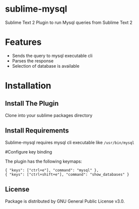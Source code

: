 sublime-mysql
=============

Sublime Text 2 Plugin to run Mysql queries from Sublime Text 2

# Features

 * Sends the query to mysql executable cli
 * Parses the response 
 * Selection of database is available

# Installation

## Install The Plugin

Clone into your sublime packages directory

## Install Requirements

Sublime-mysql requires mysql cli executable like `/usr/bin/mysql`

#Configure key binding

The plugin has the following keymaps:

    { "keys": ["ctrl+e"], "command": "mysql" },
    { "keys": ["ctrl+shift+e"], "command": "shоw_databases" }

## License

Package is distributed by GNU General Public License v3.0.
